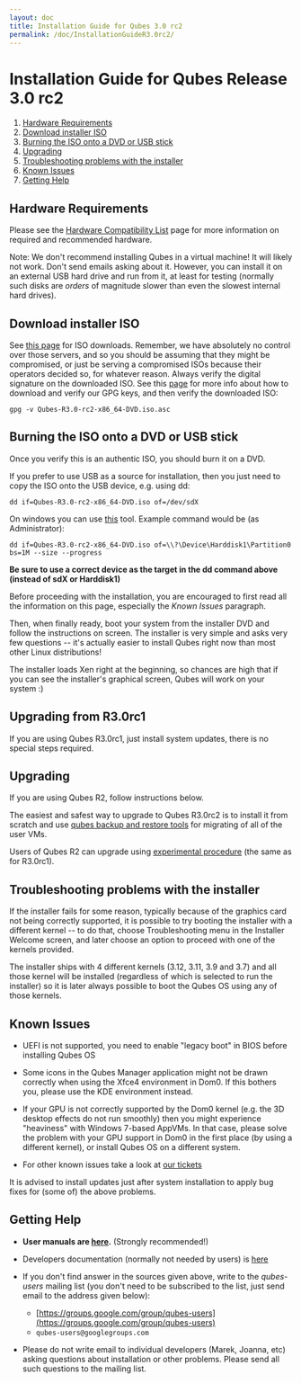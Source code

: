 ```yaml
---
layout: doc
title: Installation Guide for Qubes 3.0 rc2
permalink: /doc/InstallationGuideR3.0rc2/
---
```


Installation Guide for Qubes Release 3.0 rc2
============================================

1.  [Hardware Requirements](#hardware-requirements)
2.  [Download installer ISO](#download-installer-iso)
3.  [Burning the ISO onto a DVD or USB stick](#burning-the-iso-onto-a-dvd-or-usb-stick)
4.  [Upgrading](#upgrading)
5.  [Troubleshooting problems with the installer](#troubleshooting-problems-with-the-installer)
6.  [Known Issues](#known-issues)
7.  [Getting Help](#getting-help)

Hardware Requirements
---------------------

Please see the [Hardware Compatibility List](/hcl/) page for more information on required and recommended hardware.

Note: We don't recommend installing Qubes in a virtual machine! It will likely not work. Don't send emails asking about it. However, you can install it on an external USB hard drive and run from it, at least for testing (normally such disks are *orders* of magnitude slower than even the slowest internal hard drives).

Download installer ISO
----------------------

See [this page](/doc/QubesDownloads/) for ISO downloads. Remember, we have absolutely no control over those servers, and so you should be assuming that they might be compromised, or just be serving a compromised ISOs because their operators decided so, for whatever reason. Always verify the digital signature on the downloaded ISO. See this [page](/doc/VerifyingSignatures/) for more info about how to download and verify our GPG keys, and then verify the downloaded ISO:

    gpg -v Qubes-R3.0-rc2-x86_64-DVD.iso.asc

Burning the ISO onto a DVD or USB stick
---------------------------------------

Once you verify this is an authentic ISO, you should burn it on a DVD.

If you prefer to use USB as a source for installation, then you just need to copy the ISO onto the USB device, e.g. using dd:

    dd if=Qubes-R3.0-rc2-x86_64-DVD.iso of=/dev/sdX

On windows you can use [this](http://www.chrysocome.net/dd) tool. Example command would be (as Administrator):

    dd if=Qubes-R3.0-rc2-x86_64-DVD.iso of=\\?\Device\Harddisk1\Partition0 bs=1M --size --progress

**Be sure to use a correct device as the target in the dd command above (instead of sdX or Harddisk1)**

Before proceeding with the installation, you are encouraged to first read all the information on this page, especially the *Known Issues* paragraph.

Then, when finally ready, boot your system from the installer DVD and follow the instructions on screen. The installer is very simple and asks very few questions -- it's actually easier to install Qubes right now than most other Linux distributions!

The installer loads Xen right at the beginning, so chances are high that if you can see the installer's graphical screen, Qubes will work on your system :)

Upgrading from R3.0rc1
-----------------------

If you are using Qubes R3.0rc1, just install system updates, there is no special steps required.

Upgrading
---------

If you are using Qubes R2, follow instructions below.

The easiest and safest way to upgrade to Qubes R3.0rc2 is to install it from scratch and use [qubes backup and restore tools](/doc/BackupRestore/) for migrating of all of the user VMs.

Users of Qubes R2 can upgrade using [experimental procedure](/doc/UpgradeToR3.0rc1/) (the same as for R3.0rc1).

Troubleshooting problems with the installer
-------------------------------------------

If the installer fails for some reason, typically because of the graphics card not being correctly supported, it is possible to try booting the installer with a different kernel -- to do that, choose Troubleshooting menu in the Installer Welcome screen, and later choose an option to proceed with one of the kernels provided.

The installer ships with 4 different kernels (3.12, 3.11, 3.9 and 3.7) and all those kernel will be installed (regardless of which is selected to run the installer) so it is later always possible to boot the Qubes OS using any of those kernels.

Known Issues
------------

- UEFI is not supported, you need to enable "legacy boot" in BIOS before installing Qubes OS

- Some icons in the Qubes Manager application might not be drawn correctly when using the Xfce4 environment in Dom0. If this bothers you, please use the KDE environment instead.

- If your GPU is not correctly supported by the Dom0 kernel (e.g. the 3D desktop effects do not run smoothly) then you might experience "heaviness" with Windows 7-based AppVMs. In that case, please solve the problem with your GPU support in Dom0 in the first place (by using a different kernel), or install Qubes OS on a different system.

- For other known issues take a look at [our tickets](https://github.com/QubesOS/qubes-issues/issues?q=is%3Aopen+is%3Aissue+milestone%3A%22Release+3.0%22+label%3Abug)

It is advised to install updates just after system installation to apply bug fixes for (some of) the above problems.

Getting Help
------------

-   **User manuals are [here](/doc/UserDoc/).** (Strongly recommended!)

-   Developers documentation (normally not needed by users) is [here](/doc/SystemDoc/)

-   If you don't find answer in the sources given above, write to the *qubes-users* mailing list (you don't need to be subscribed to the list, just send email to the address given below):
    -   [https://groups.google.com/group/qubes-users](https://groups.google.com/group/qubes-users)
    -   `qubes-users@googlegroups.com`

-   Please do not write email to individual developers (Marek, Joanna, etc) asking questions about installation or other problems. Please send all such questions to the mailing list.
